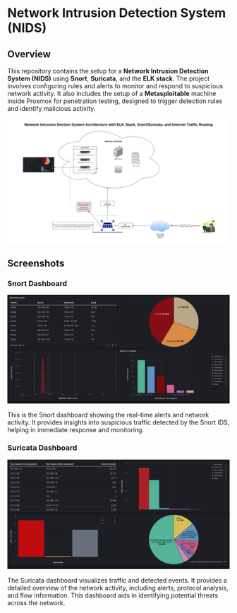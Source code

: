 # Network Intrusion Detection System (NIDS)

## Overview

This repository contains the setup for a **Network Intrusion Detection System (NIDS)** using **Snort**, **Suricata**, and the **ELK stack**. The project involves configuring rules and alerts to monitor and respond to suspicious network activity. It also includes the setup of a **Metasploitable** machine inside Proxmox for penetration testing, designed to trigger detection rules and identify malicious activity.

![System Architecture](nids.png)

## Screenshots

### Snort Dashboard

![Snort Dashboard](screenshots/snort-dashboard.png)

This is the Snort dashboard showing the real-time alerts and network activity. It provides insights into suspicious traffic detected by the Snort IDS, helping in immediate response and monitoring.

### Suricata Dashboard

![Suricata Dashboard](screenshots/suricata-dashboard.png)

The Suricata dashboard visualizes traffic and detected events. It provides a detailed overview of the network activity, including alerts, protocol analysis, and flow information. This dashboard aids in identifying potential threats across the network.
